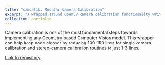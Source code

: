 ```yaml
---
title: "camcalib: Modular Camera Calibration"
excerpt: "A wrapped around OpenCV camera calibration functionality written in Python to allow more maintainable and modular camera calibration routines.<br/>"
collection: portfolio
---
```

Camera calibration is one of the most fundamental steps towards implementing any Geometry based Computer Vision model. This wrapper can help keep code cleaner
by reducing 100-150 lines for single camera calibration and stereo-camera calibration routines to just 1-3 lines. 

[Link to repository](https://github.com/AND2797/camera_calib)
